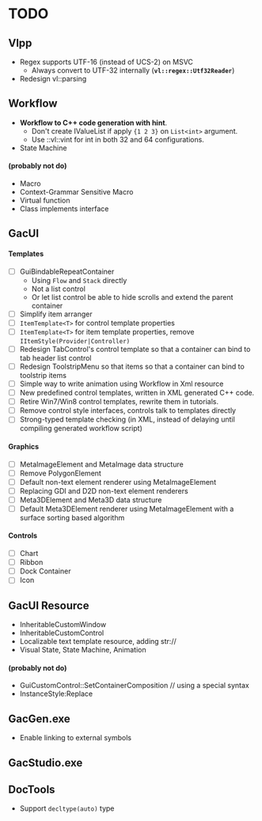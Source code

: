 # TODO

## Vlpp

* Regex supports UTF-16 (instead of UCS-2) on MSVC
    * Always convert to UTF-32 internally (**`vl::regex::Utf32Reader`**)
* Redesign vl::parsing

## Workflow

* **Workflow to C++ code generation with hint**.
    * Don't create IValueList if apply `{1 2 3}` on `List<int>` argument.
    * Use ::vl::vint for int in both 32 and 64 configurations.
* State Machine

#### (probably not do)

* Macro
* Context-Grammar Sensitive Macro
* Virtual function
* Class implements interface

## GacUI

#### Templates
- [ ] GuiBindableRepeatContainer
    * Using `Flow` and `Stack` directly
    * Not a list control
    * Or let list control be able to hide scrolls and extend the parent container
- [ ] Simplify item arranger
- [ ] `ItemTemplate<T>` for control template properties
- [ ] `ItemTemplate<T>` for item template properties, remove `IItemStyle(Provider|Controller)`
- [ ] Redesign TabControl's control template so that a container can bind to tab header list control
- [ ] Redesign ToolstripMenu so that items so that a container can bind to toolstrip items
- [ ] Simple way to write animation using Workflow in Xml resource
- [ ] New predefined control templates, written in XML generated C++ code.
- [ ] Retire Win7/Win8 control templates, rewrite them in tutorials.
- [ ] Remove control style interfaces, controls talk to templates directly
- [ ] Strong-typed template checking (in XML, instead of delaying until compiling generated workflow script)

#### Graphics
- [ ] MetaImageElement and MetaImage data structure
- [ ] Remove PolygonElement
- [ ] Default non-text element renderer using MetaImageElement
- [ ] Replacing GDI and D2D non-text element renderers
- [ ] Meta3DElement and Meta3D data structure
- [ ] Default Meta3DElement renderer using MetaImageElement with a surface sorting based algorithm

#### Controls
- [ ] Chart
- [ ] Ribbon
- [ ] Dock Container
- [ ] Icon

## GacUI Resource

* InheritableCustomWindow
* InheritableCustomControl
* Localizable text template resource, adding str://
* Visual State, State Machine, Animation

#### (probably not do)

* GuiCustomControl::SetContainerComposition // using a special syntax
* InstanceStyle:Replace

## GacGen.exe

* Enable linking to external symbols

## GacStudio.exe

## DocTools

* Support `decltype(auto)` type
